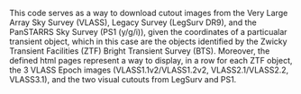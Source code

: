 This code serves as a way to download cutout images from the Very Large Array Sky Survey (VLASS), Legacy Survey (LegSurv DR9), and the PanSTARRS Sky Survey (PS1 (y/g/i)), given the coordinates of a particualar transient object, which in this case are the objects identified by the Zwicky Transient Facilities (ZTF) Bright Transient Survey (BTS). Moreover, the defined html pages represent a way to display, in a row for each ZTF object, the 3 VLASS Epoch images (VLASS1.1v2/VLASS1.2v2, VLASS2.1/VLASS2.2, VLASS3.1), and the two visual cutouts from LegSurv and PS1. 
